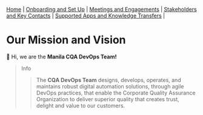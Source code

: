 [Home](index.md) | [Onboarding and Set Up](ons.md) | [Meetings and Engagements](mne.md) | [Stakeholders and Key Contacts](snkc.md) | [Supported Apps and Knowledge Transfers](sankt.md) |
# Our Mission and Vision
:wave: Hi, we are the **Manila CQA DevOps Team!**
> Info
> > The **CQA DevOps Team** designs, develops, operates, and maintains robust digital automation solutions, through agile DevOps practices, that enable the Corporate Quality Assurance Organization to deliver superior quality that creates trust, delight and value to our customers.
